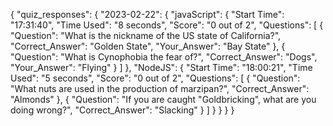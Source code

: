 {
    "quiz_responses": {
        "2023-02-22": {
            "javaScript": {
                "Start Time": "17:31:40",
                "Time Used": "8 seconds",
                "Score": "0 out of 2",
                "Questions": [
                    {
                        "Question": "What is the nickname of the US state of California?",
                        "Correct_Answer": "Golden State",
                        "Your_Answer": "Bay State"
                    },
                    {
                        "Question": "What is Cynophobia the fear of?",
                        "Correct_Answer": "Dogs",
                        "Your_Answer": "Flying"
                    }
                ]
            },
            "NodeJS": {
                "Start Time": "18:00:21",
                "Time Used": "5 seconds",
                "Score": "0 out of 2",
                "Questions": [
                    {
                        "Question": "What nuts are used in the production of marzipan?",
                        "Correct_Answer": "Almonds"
                    },
                    {
                        "Question": "If you are caught &quot;Goldbricking&quot;, what are you doing wrong?",
                        "Correct_Answer": "Slacking"
                    }
                ]
            }
        }
    }
}
